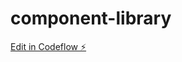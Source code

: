# component-library

[Edit in Codeflow ⚡️](https://stackblitz.com/~/github.com/Shravani-16/component-library)